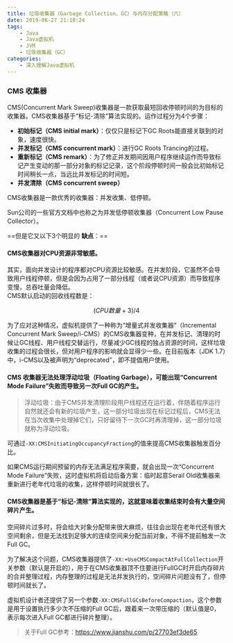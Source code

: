 ```yaml
---
title: 垃圾收集器（Garbage Collection，GC）与内存分配策略（六）
date: 2019-06-27 21:10:24
tags:
	- Java
	- Java虚拟机
	- JVM
	- 垃圾收集器（GC）
categories:
	- 深入理解Java虚拟机
---
```


### CMS 收集器

CMS(Concurrent Mark Sweep)收集器是一款获取最短回收停顿时间的为目标的收集器。CMS收集器基于“标记-清除”算法实现的。运作过程分为4个步骤：

- **初始标记（CMS initial mark）**：仅仅只是标记下GC Roots能直接关联到的对象，速度很快。
- **并发标记（CMS concurrent mark）**：进行GC Roots Trancing的过程。
- **重新标记（CMS remark）**：为了修正并发期间因用户程序继续运作而导致标记产生变动的那一部分对象的标记记录，这个阶段停顿时间一般会比初始标记时间稍长一点，当远比并发标记的时间短。
- **并发清除（CMS concurrent sweep）**

CMS收集器是一款优秀的收集器：并发收集、低停顿。

Sun公司的一些官方文档中也称之为并发低停顿收集器（Concurrent Low Pause Collector）。

==但是它又以下3个明显的 **缺点**：==

<!-- more-->

#### CMS收集器对CPU资源非常敏感。

其实，面向并发设计的程序都对CPU资源比较敏感。在并发阶段，它虽然不会导致用户线程停顿，但是会因为占用了一部分线程（或者说CPU资源）而导致程序变慢，总吞吐量会降低。<br> 
CMS默认启动的回收线程数是：

```math
(CPU数量+3)/4
```
为了应对这种情况，虚拟机提供了一种称为“增量式并发收集器”（Incremental Concurrent Mark Sweep/i-CMS）的CMS收集器变种，在并发标记、清理的时候让GC线程、用户线程交替运行，尽量减少GC线程的独占资源的时间，这样垃圾收集的过程会很长，但对用户程序的影响就会显得少一些。在目前版本（JDK 1.7）中，i-CMS以及被声明为“deprecated”，即不提倡用户使用。

#### CMS 收集器无法处理浮动垃圾（Floating Garbage），可能出现“Concurrent Mode Failure”失败而导致另一次Full GC的产生。

> 浮动垃圾：由于CMS并发清理阶段用户线程还在运行着，伴随着程序运行自然就还会有新的垃圾产生，这一部分垃圾出现在标记过程后，CMS无法在当次收集中处理掉它们，只好留待下一次GC时再清理掉，这一部分垃圾就称为浮动垃圾。

可通过`-XX:CMSInitiatingOccupancyFractiong`的值来提高CMS收集器触发百分比。

如果CMS运行期间预留的内存无法满足程序需要，就会出现一次“Concurrent Mode Failure”失败，这时虚拟机将启动后备方案：临时起意Serail Old收集器来重新进行老年代垃圾的收集，这样停顿时间就很长了。

#### CMS收集器是基于“标记-清除”算法实现的，这就意味着收集结束时会有大量空间碎片产生。

空间碎片过多时，将会给大对象分配带来很大麻烦，往往会出现在老年代还有很大空间剩余，但是无法找到足够大的连续空间来分配当前对象，不得不提前触发一次Full GC。

为了解决这个问题，CMS收集器提供了`-XX:+UseCMSCompactAtFullCollection`开关参数（默认是开启的），用于在CMS收集器顶不住要进行FullGC时开启内存碎片的合并整理过程，内存整理的过程是无法并发执行的，空间碎片问题没有了，但停顿时间就长了。

虚拟机设计者还提供了另一个参数`-XX:CMSFullGCsBeforeCompaction`，这个参数是用于设置执行多少次不压缩的Full GC后，跟着来一次带压缩的（默认值是0，表示每次进入Full GC都进行碎片整理）。

> 关于Full GC参考：https://www.jianshu.com/p/27703ef3de65